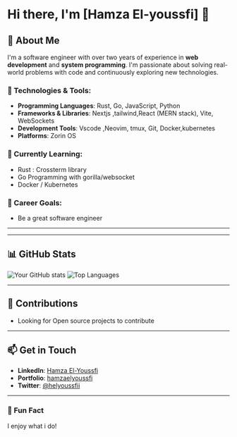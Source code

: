 
# Hi there, I'm [Hamza El-youssfi] 👋

## 🚀 About Me
I'm a software engineer with over two years of experience in **web development** and **system programming**. I'm passionate about solving real-world problems with code and continuously exploring new technologies.

### 🔧 Technologies & Tools:
- **Programming Languages**: Rust, Go, JavaScript, Python
- **Frameworks & Libraries**: Nextjs ,tailwind,React (MERN stack), Vite, WebSockets
- **Development Tools**: Vscode ,Neovim, tmux, Git, Docker,kubernetes
- **Platforms**: Zorin OS

### 🌱 Currently Learning:
- Rust : Crossterm library
- Go Programming with gorilla/websocket
- Docker / Kubernetes

### 🎯 Career Goals:

- Be a great software engineer

---


---

## 📊 GitHub Stats
![Your GitHub stats](https://github-readme-stats.vercel.app/api?username=Elyoussf&show_icons=true&theme=radical)
![Top Languages](https://github-readme-stats.vercel.app/api/top-langs/?username=Elyoussf&layout=compact&theme=radical)

---

## 🤝 Contributions
- Looking for Open source projects to contribute 

---

## 📫 Get in Touch
- **LinkedIn**: [Hamza El-Youssfi](https://www.linkedin.com/in/hamza-el-youssfi-a1aab2301/)
- **Portfolio**: [hamzaelyoussfi](https://portfolio-z4m3.vercel.app/)
- **Twitter**: [@helyoussfii](https://x.com/helyoussfii)
---

### 🌟 Fun Fact
I enjoy what i do!
